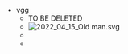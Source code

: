 - vgg
	- TO BE DELETED
	- ![2022_04_15_Old man.svg](https://cdn.logseq.com/%2F703cd5d5-0197-439c-9468-3cd15e65ee5deda587be-97d2-4869-97c6-7e010c3311592022_04_15_Old%20man.svg?Expires=4803658979&Signature=L-kf86wW4Jra27uzC1kz~7EG0SgWHSkmvpjpkWa3~CyInCAFlfvKBuEjFD4p-xeA1Tm-m7OwetVC6Affve-D7PEb7XgKwYJor5PuikbzBj-jRGiB3s8PWMWK23ClvWyvAQ3YF8IHl6BxjJjjBIT1W4Dk05OO~QIDdI1rqcgfKHPwjpKGW~MDuImWNS3q5~7vbZXpi7H6SmH8ylWkL58Hxn8ac~RrDPdjsEsUUx8LTa8vrWoAVLGTuQ89KT-dFHpj~GJYn6ZzoZ~4G7uLEChSsra963O89tP2wQEoGrxhXl~HJZ9MsBt2mjQExr-Wbk9NU7VKqu-VKvW0qnsXoiEmsw__&Key-Pair-Id=APKAJE5CCD6X7MP6PTEA)
	-
	-